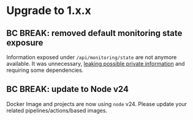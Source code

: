 # Upgrade to 1.x.x

## BC BREAK: removed default monitoring state exposure

Information exposed under `/api/monitoring/state` are not anymore available. It was unnecessary, [leaking possible private information](https://github.com/ManoManoTech/homer/issues/89) and requiring some dependencies.

## BC BREAK: update to Node v24

Docker Image and projects are now using `node` v24. Please update your related pipelines/actions/based images.
